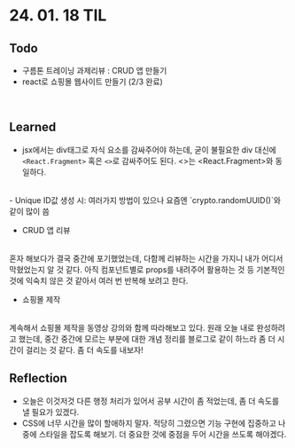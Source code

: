 # 24. 01. 18 TIL

## Todo
 - 구름톤 트레이닝 과제리뷰 : CRUD 앱 만들기
 - react로 쇼핑몰 웹사이트 만들기 (2/3 완료)
 

<br>  

## Learned
- jsx에서는 div태그로 자식 요소를 감싸주어야 하는데, 굳이 불필요한 div 대신에 `<React.Fragment>` 혹은 `<>`로 감싸주어도 된다. <>는 <React.Fragment>와 동일하다.
<br>
- Unique ID값 생성 시: 여러가지 방법이 있으나 요즘엔 `crypto.randomUUID()`와 같이 많이 씀

<br>

- CRUD 앱 리뷰
<br>
혼자 해보다가 결국 중간에 포기했었는데, 다함께 리뷰하는 시간을 가지니 내가 어디서 막혔었는지 알 것 같다. 아직 컴포넌트별로 props를 내려주어 활용하는 것 등 기본적인 것에 익숙치 않은 것 같아서 여러 번 반복해 보려고 한다. 

- 쇼핑몰 제작
<br>
계속해서 쇼핑몰 제작을 동영상 강의와 함께 따라해보고 있다. 
원래 오늘 내로 완성하려고 했는데, 중간 중간에 모르는 부분에 대한 개념 정리를 블로그로 같이 하느라 좀 더 시간이 걸리는 것 같다. 좀 더 속도를 내보자!
 
<br>

## Reflection
 - 오늘은 이것저것 다른 행정 처리가 있어서 공부 시간이 좀 적었는데, 좀 더 속도를 낼 필요가 있겠다.
 - CSS에 너무 시간을 많이 할애하지 말자. 적당히 그렸으면 기능 구현에 집중하고 나중에 스타일을 잡도록 해보기. 더 중요한 것에 중점을 두어 시간을 쓰도록 해야겠다. 
